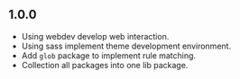 ## 1.0.0

- Using webdev develop web interaction.
- Using sass implement theme development environment.
- Add `glob` package to implement rule matching.
- Collection all packages into one lib package.
